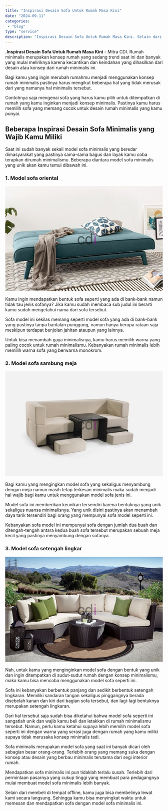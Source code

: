 ```yaml
---
title: "Inspirasi Desain Sofa Untuk Rumah Masa Kini"
date: "2024-09-11"
categories:
 - "blog"
type: "service"
description: "Inspirasi Desain Sofa Untuk Rumah Masa Kini. Selain dari membeli di tempat offline, kamu juga bisa membelinya lewat kami secara langsung. Sehingga kamu bisa..."
---
```


**.Inspirasi Desain Sofa Untuk Rumah Masa Kini** - Mitra CDI. Rumah minimalis merupakan konsep rumah yang sedang trend saat ini dan banyak yang mulai meliriknya karena kecantikan dan keindahan yang dihasilkan dari desain atau konsep dari rumah minimalis ini.

Bagi kamu yang ingin merubah rumahmu menjadi menggunakan konsep rumah minimalis pastinya harus mengikut beberapa hal yang tidak merusak dari yang namanya hal minimalis tersebut.

Contohnya saja mengenai sofa yang harus kamu pilih untuk ditempatkan di rumah yang kamu inginkan menjadi konsep minimalis. Pastinya kamu harus memilih sofa yang memang cocok untuk desain rumah minimalis yang kamu punyai.

## Beberapa Inspirasi Desain Sofa Minimalis yang Wajib Kamu Miliki

Saat ini sudah banyak sekali model sofa minimalis yang beredar dimasyarakat yang pastinya sama-sama bagus dan layak kamu coba terapkan dirumah minimalismu. Beberapa diantara model sofa minimalis yang unik akan kamu temui dibawah ini.

### 1\. Model sofa oriental

![Inspirasi Desain Sofa](/images/blog/sofa-polos-001.jpg)

Kamu ingin mendapatkan bentuk sofa seperti yang ada di bank-bank namun tidak tau jenis sofanya? Jika kamu sudah membaca sub judul ini berarti kamu sudah mengetahui nama dari sofa tersebut.

Sofa model ini sekilas memang seperti model sofa yang ada di bank-bank yang pastinya tanpa bantalan punggung, namun hanya berupa rataan saja meskipun terdapat benjolan jahitan ataupun yang lainnya.

Untuk bisa menambah gaya minimalisnya, kamu harus memilih warna yang paling cocok untuk rumah minimalismu. Kebanyakan rumah minimalis lebih memilih warna sofa yang berwarna monokrom.

### 2\. Model sofa sambung meja

![Inspirasi Desain Sofa](/images/blog/sofa-inspirasi-002.jpg)

Bagi kamu yang mengingkan model sofa yang sekaligus menyambung dengan meja namun masih tetap terkesan minimalis maka sudah menjadi hal wajib bagi kamu untuk menggunakan model sofa jenis ini.

Model sofa ini memberikan keunikan tersendiri karena bentuknya yang unik sekaligus nuansa minimalisnya. Yang unik disini pastinya akan menambah daya tarik tersendiri bagi orang yang mempunyai sofa model seperti ini.

Kebanyakan sofa model ini mempunyai sofa dengan jumlah dua buah dan ditengah-tengah antara kedua buah sofa tersebut merupakan sebuah meja kecil yang pastinya menyambung dengan sofanya.

### 3\. Model sofa setengah lingkar

![sofa-inspirasi-001](/images/blog/sofa-inspirasi-001.jpg)

Nah, untuk kamu yang menginginkan model sofa dengan bentuk yang unik dan ingin ditempatkan di sudut-sudut rumah dengan konsep minimalismu, maka kamu bisa mencoba menggunakan model sofa seperti ini.

Sofa ini kebanyakan berbentuk panjang dan sedikit berbentuk setengah lingkaran. Memiliki sandaran tangan sekaligus pinggangnya berada disebelah kanan dan kiri dari bagian sofa tersebut, dan lagi-lagi bentuknya merupakan setengah lingkaran.

Dari hal tersebut saja sudah bisa diketahui bahwa model sofa seperti ini sangatlah unik dan wajib kamu beli dan letakkan di rumah minimalismu tersebut. Namun, perlu kamu ketahui supaya lebih memilih model sofa seperti ini dengan warna yang serasi juga dengan rumah yang kamu miliki supaya tidak merusaka konsep minimalis tadi.

Sofa minimalis merupakan model sofa yang saat ini banyak dicari oleh sebagian besar orang-orang. Terlebih orang yang memang suka dengan konsep atau desain yang berbau minimalis terutama dari segi interior rumah.

Mendapatkan sofa minimalis ini pun tidaklah terlalu susah. Terlebih dari permintaan pasarnya yang cukup tinggi yang membuat para pedagangnya mulai membuat model sofa minimalis lebih banyak.

Selain dari membeli di tempat offline, kamu juga bisa membelinya lewat kami secara langsung. Sehingga kamu bisa menyingkat waktu untuk memesan dan mendapatkan sofa dengan model sofa minimalis ini.

